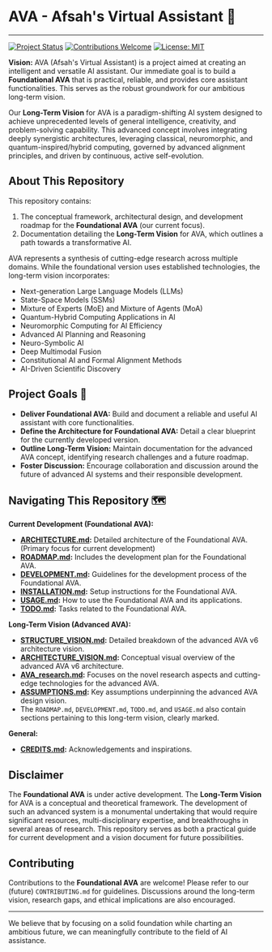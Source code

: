 # AVA - Afsah's Virtual Assistant 🤖

---

[![Project Status](https://img.shields.io/badge/status-foundational%20development-yellowgreen)](https://github.com/NAME0x0/AVA)
[![Contributions Welcome](https://img.shields.io/badge/contributions-welcome-brightgreen)](CONTRIBUTING.md)
[![License: MIT](https://img.shields.io/badge/License-MIT-blue.svg)](../LICENSE)

**Vision:** AVA (Afsah's Virtual Assistant) is a project aimed at creating an intelligent and versatile AI assistant. Our immediate goal is to build a **Foundational AVA** that is practical, reliable, and provides core assistant functionalities. This serves as the robust groundwork for our ambitious long-term vision.

Our **Long-Term Vision** for AVA is a paradigm-shifting AI system designed to achieve unprecedented levels of general intelligence, creativity, and problem-solving capability. This advanced concept involves integrating deeply synergistic architectures, leveraging classical, neuromorphic, and quantum-inspired/hybrid computing, governed by advanced alignment principles, and driven by continuous, active self-evolution.

## About This Repository

This repository contains:
1.  The conceptual framework, architectural design, and development roadmap for the **Foundational AVA** (our current focus).
2.  Documentation detailing the **Long-Term Vision** for AVA, which outlines a path towards a transformative AI.

AVA represents a synthesis of cutting-edge research across multiple domains. While the foundational version uses established technologies, the long-term vision incorporates:
* Next-generation Large Language Models (LLMs)
* State-Space Models (SSMs)
* Mixture of Experts (MoE) and Mixture of Agents (MoA)
* Quantum-Hybrid Computing Applications in AI
* Neuromorphic Computing for AI Efficiency
* Advanced AI Planning and Reasoning
* Neuro-Symbolic AI
* Deep Multimodal Fusion
* Constitutional AI and Formal Alignment Methods
* AI-Driven Scientific Discovery

## Project Goals 🎯

* **Deliver Foundational AVA:** Build and document a reliable and useful AI assistant with core functionalities.
* **Define the Architecture for Foundational AVA:** Detail a clear blueprint for the currently developed version.
* **Outline Long-Term Vision:** Maintain documentation for the advanced AVA concept, identifying research challenges and a future roadmap.
* **Foster Discussion:** Encourage collaboration and discussion around the future of advanced AI systems and their responsible development.

## Navigating This Repository 🗺️

**Current Development (Foundational AVA):**
*   **[ARCHITECTURE.md](./ARCHITECTURE.md):** Detailed architecture of the Foundational AVA. (Primary focus for current development)
*   **[ROADMAP.md](./ROADMAP.md):** Includes the development plan for the Foundational AVA.
*   **[DEVELOPMENT.md](./DEVELOPMENT.md):** Guidelines for the development process of the Foundational AVA.
*   **[INSTALLATION.md](./INSTALLATION.md):** Setup instructions for the Foundational AVA.
*   **[USAGE.md](./USAGE.md):** How to use the Foundational AVA and its applications.
*   **[TODO.md](./TODO.md):** Tasks related to the Foundational AVA.

**Long-Term Vision (Advanced AVA):**
*   **[STRUCTURE_VISION.md](./STRUCTURE_VISION.md):** Detailed breakdown of the advanced AVA v6 architecture vision.
*   **[ARCHITECTURE_VISION.md](./ARCHITECTURE_VISION.md):** Conceptual visual overview of the advanced AVA v6 architecture.
*   **[AVA_research.md](./AVA_research.md):** Focuses on the novel research aspects and cutting-edge technologies for the advanced AVA.
*   **[ASSUMPTIONS.md](./ASSUMPTIONS.md):** Key assumptions underpinning the advanced AVA design vision.
*   The `ROADMAP.md`, `DEVELOPMENT.md`, `TODO.md`, and `USAGE.md` also contain sections pertaining to this long-term vision, clearly marked.

**General:**
*   **[CREDITS.md](./CREDITS.md):** Acknowledgements and inspirations.

## Disclaimer

The **Foundational AVA** is under active development. The **Long-Term Vision** for AVA is a conceptual and theoretical framework. The development of such an advanced system is a monumental undertaking that would require significant resources, multi-disciplinary expertise, and breakthroughs in several areas of research. This repository serves as both a practical guide for current development and a vision document for future possibilities.

## Contributing

Contributions to the **Foundational AVA** are welcome! Please refer to our (future) `CONTRIBUTING.md` for guidelines. Discussions around the long-term vision, research gaps, and ethical implications are also encouraged.

---

We believe that by focusing on a solid foundation while charting an ambitious future, we can meaningfully contribute to the field of AI assistance.
